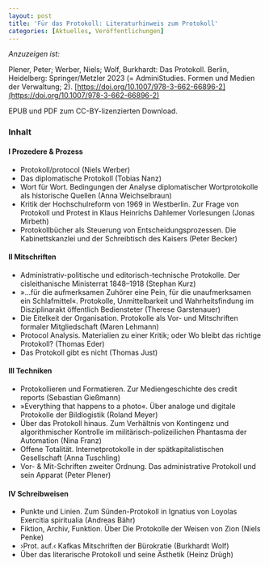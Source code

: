 ```yaml
---
layout: post
title: 'Für das Protokoll: Literaturhinweis zum Protokoll'
categories: [Aktuelles, Veröffentlichungen]
---
```


*Anzuzeigen ist:* 

Plener, Peter; Werber, Niels; Wolf, Burkhardt: Das Protokoll. Berlin, Heidelberg: Springer/Metzler 2023 (= AdminiStudies. Formen und Medien der Verwaltung; 2). [https://doi.org/10.1007/978-3-662-66896-2](https://doi.org/10.1007/978-3-662-66896-2)

EPUB und PDF zum CC-BY-lizenzierten Download.
<!--more-->

### Inhalt

#### I Prozedere & Prozess 

- Protokoll/protocol (Niels Werber)
- Das diplomatische Protokoll (Tobias Nanz)
- Wort für Wort. Bedingungen der Analyse diplomatischer Wortprotokolle als historische Quellen (Anna Weichselbraun)
- Kritik der Hochschulreform von 1969 in Westberlin. Zur Frage von Protokoll und Protest in Klaus Heinrichs Dahlemer Vorlesungen (Jonas Mirbeth)
- Protokollbücher als Steuerung von Entscheidungsprozessen. Die Kabinettskanzlei und der Schreibtisch des Kaisers (Peter Becker)

#### II Mitschriften 

- Administrativ-politische und editorisch-technische Protokolle. Der cisleithanische Ministerrat 1848–1918 (Stephan Kurz)
- »…für die aufmerksamen Zuhörer eine Pein, für die unaufmerksamen ein Schlafmittel«. Protokolle, Unmittelbarkeit und Wahrheitsfindung im Disziplinarakt öffentlich Bediensteter (Therese Garstenauer)
- Die Eitelkeit der Organisation. Protokolle als Vor- und Mitschriften formaler Mitgliedschaft (Maren Lehmann)
- Protocol Analysis. Materialien zu einer Kritik; oder Wo bleibt das richtige Protokoll? (Thomas Eder)
- Das Protokoll gibt es nicht (Thomas Just)

#### III Techniken

- Protokollieren und Formatieren. Zur Mediengeschichte des credit reports (Sebastian Gießmann)
- »Everything that happens to a photo«. Über analoge und digitale Protokolle der Bildlogistik (Roland Meyer)
- Über das Protokoll hinaus. Zum Verhältnis von Kontingenz und algorithmischer Kontrolle im militärisch-polizeilichen Phantasma der Automation (Nina Franz)
- Offene Totalität. Internetprotokolle in der spätkapitalistischen Gesellschaft (Anna Tuschling)
- Vor- & Mit-Schriften zweiter Ordnung. Das administrative Protokoll und sein Apparat (Peter Plener)

#### IV Schreibweisen

- Punkte und Linien. Zum Sünden-Protokoll in Ignatius von Loyolas Exercitia spiritualia (Andreas Bähr)
- Fiktion, Archiv, Funktion. Über Die Protokolle der Weisen von Zion (Niels Penke)
- ›Prot. auf.‹ Kafkas Mitschriften der Bürokratie (Burkhardt Wolf)
- Über das literarische Protokoll und seine Ästhetik (Heinz Drügh)

